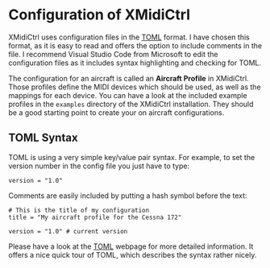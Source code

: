 # Configuration of XMidiCtrl

XMidiCtrl uses configuration files in the [TOML](https://toml.io/en/) format. I have chosen this format, as it is easy 
to read and offers the option to include comments in the file. I recommend Visual Studio Code from Microsoft to edit
the configuration files as it includes syntax highlighting and checking for TOML.

The configuration for an aircraft is called an **Aircraft Profile** in XMidiCtrl. Those profiles define the MIDI devices 
which should be used, as well as the mappings for each device. You can have a look at the included example profiles in 
the `examples` directory of the XMidiCtrl installation. They should be a good starting point to create your on aircraft 
configurations.

## TOML Syntax

TOML is using a very simple key/value pair syntax. For example, to set the version number in the config file you just 
have to type:

```
version = "1.0"
```

Comments are easily included by putting a hash symbol before the text:

```
# This is the title of my configuration
title = "My aircraft profile for the Cessna 172"

version = "1.0" # current version
```

Please have a look at the [TOML](https://toml.io/en/) webpage for more detailed information. It offers a nice quick 
tour of TOML, which describes the syntax rather nicely.